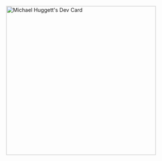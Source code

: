 <a href="https://app.daily.dev/mhuggett"><img src="https://api.daily.dev/devcards/ff2e997184d74faebc1b5842520af8f5.png?r=sz2" width="400" alt="Michael Huggett's Dev Card"/></a>

<!--
**mthuggett/mthuggett** is a ✨ _special_ ✨ repository because its `README.md` (this file) appears on your GitHub profile.

Here are some ideas to get you started:

- 🔭 I’m currently working on ...
- 🌱 I’m currently learning ...
- 👯 I’m looking to collaborate on ...
- 🤔 I’m looking for help with ...
- 💬 Ask me about ...
- 📫 How to reach me: ...
- 😄 Pronouns: ...
- ⚡ Fun fact: ...
-->
